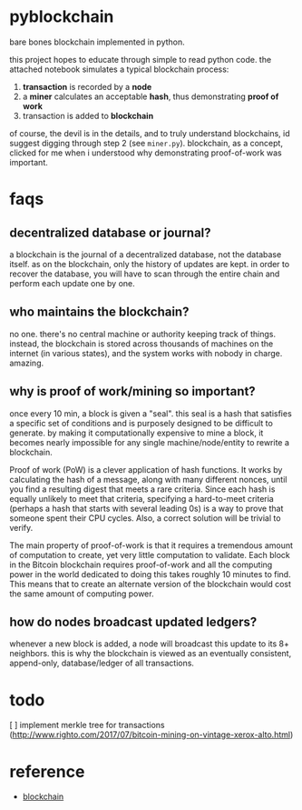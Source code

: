 # pyblockchain
bare bones blockchain implemented in python.

this project hopes to educate through simple to read python code. the attached notebook simulates a typical blockchain process:

1. **transaction** is recorded by a **node**
2. a **miner** calculates an acceptable **hash**, thus demonstrating **proof of work**
3. transaction is added to **blockchain**

of course, the devil is in the details, and to truly understand blockchains, id suggest digging through step 2 (see `miner.py`). blockchain, as a concept, clicked for me when i understood why demonstrating proof-of-work was important.

# faqs
## decentralized database or journal?
a blockchain is the journal of a decentralized database, not the database itself. as on the blockchain, only the history of updates are kept. in order to recover the database, you will have to scan through the entire chain and perform each update one by one.

## who maintains the blockchain?
no one. there's no central machine or authority keeping track of things. instead, the blockchain is stored across thousands of machines on the internet (in various states), and the system works with nobody in charge. amazing.

## why is proof of work/mining so important?
once every 10 min, a block is given a "seal". this seal is a hash that satisfies a specific set of conditions and is purposely designed to be difficult to generate. by making it computationally expensive to mine a block, it becomes nearly impossible for any single machine/node/entity to rewrite a blockchain.

Proof of work (PoW) is a clever application of hash functions. It works by calculating the hash of a message, along with many different nonces, until you find a resulting digest that meets a rare criteria. Since each hash is equally unlikely to meet that criteria, specifying a hard-to-meet criteria (perhaps a hash that starts with several leading 0s) is a way to prove that someone spent their CPU cycles. Also, a correct solution will be trivial to verify.

The main property of proof-of-work is that it requires a tremendous amount of computation to create, yet very little computation to validate. Each block in the Bitcoin blockchain requires proof-of-work and all the computing power in the world dedicated to doing this takes roughly 10 minutes to find. This means that to create an alternate version of the blockchain would cost the same amount of computing power.

## how do nodes broadcast updated ledgers?
whenever a new block is added, a node will broadcast this update to its 8+ neighbors. this is why the blockchain is viewed as an eventually consistent, append-only, database/ledger of all transactions.

# todo
[ ] implement merkle tree for transactions (http://www.righto.com/2017/07/bitcoin-mining-on-vintage-xerox-alto.html)

# reference
* [blockchain](https://hackernoon.com/wtf-is-the-blockchain-1da89ba19348)